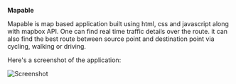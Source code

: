 **Mapable**

Mapable is map based application built using html, css and javascript along with mapbox API. One can find real time traffic details over the route. it can also find the best route between source point and destination point via cycling, walking or driving.

Here's a screenshot of the application:

![Screenshot](https://user-images.githubusercontent.com/54570007/138435338-8ba24b11-eca8-4ee2-8860-4952834706f3.png)